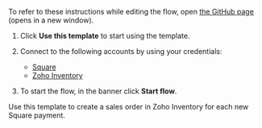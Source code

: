To refer to these instructions while editing the flow, open [the GitHub page](https://github.com/ot4i/app-connect-templates/blob/main/resources/markdown/Create%20a%20sales%20order%20in%20Zoho%20Inventory%20for%20each%20new%20Square%20payment_instructions.md) (opens in a new window).

1. Click **Use this template** to start using the template.
2. Connect to the following accounts by using your credentials:
   - [Square](https://ibm.biz/acsquare)
   - [Zoho Inventory](https://ibm.biz/aczohoinventory)
   
3. To start the flow, in the banner click **Start flow**.

Use this template to create a sales order in Zoho Inventory for each new Square payment.

